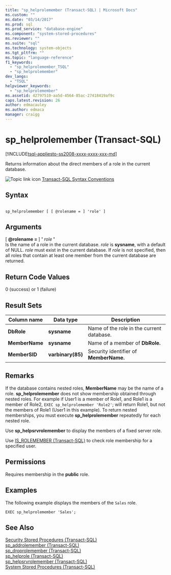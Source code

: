 ```yaml
---
title: "sp_helprolemember (Transact-SQL) | Microsoft Docs"
ms.custom: ""
ms.date: "03/14/2017"
ms.prod: sql
ms.prod_service: "database-engine"
ms.component: "system-stored-procedures"
ms.reviewer: ""
ms.suite: "sql"
ms.technology: system-objects
ms.tgt_pltfrm: ""
ms.topic: "language-reference"
f1_keywords: 
  - "sp_helprolemember_TSQL"
  - "sp_helprolemember"
dev_langs: 
  - "TSQL"
helpviewer_keywords: 
  - "sp_helprolemember"
ms.assetid: 42797510-aa5d-4564-85ac-27418419af9c
caps.latest.revision: 26
author: edmacauley
ms.author: edmaca
manager: craigg
---
```

# sp_helprolemember (Transact-SQL)
[!INCLUDE[tsql-appliesto-ss2008-xxxx-xxxx-xxx-md](../../includes/tsql-appliesto-ss2008-xxxx-xxxx-xxx-md.md)]

  Returns information about the direct members of a role in the current database.  
  
 ![Topic link icon](../../database-engine/configure-windows/media/topic-link.gif "Topic link icon") [Transact-SQL Syntax Conventions](../../t-sql/language-elements/transact-sql-syntax-conventions-transact-sql.md)  
  
## Syntax  
  
```  
  
sp_helprolemember [ [ @rolename = ] 'role' ]  
```  
  
## Arguments  
 [ **@rolename =** ] **'** *role* **'**  
 Is the name of a role in the current database. *role* is **sysname**, with a default of NULL. *role* must exist in the current database. If *role* is not specified, then all roles that contain at least one member from the current database are returned.  
  
## Return Code Values  
 0 (success) or 1 (failure)  
  
## Result Sets  
  
|Column name|Data type|Description|  
|-----------------|---------------|-----------------|  
|**DbRole**|**sysname**|Name of the role in the current database.|  
|**MemberName**|**sysname**|Name of a member of **DbRole.**|  
|**MemberSID**|**varbinary(85)**|Security identifier of **MemberName.**|  
  
## Remarks  
 If the database contains nested roles, **MemberName** may be the name of a role. **sp_helprolemember** does not show membership obtained through nested roles. For example if User1 is a member of Role1, and Role1 is a member of Role2, `EXEC sp_helprolemember 'Role2'`; will return Role1, but not the members of Role1 (User1 in this example). To return nested memberships, you must execute **sp_helprolemember** repeatedly for each nested role.  
  
 Use **sp_helpsrvrolemember** to display the members of a fixed server role.  
  
 Use [IS_ROLEMEMBER &#40;Transact-SQL&#41;](../../t-sql/functions/is-rolemember-transact-sql.md) to check role membership for a specified user.  
  
## Permissions  
 Requires membership in the **public** role.  
  
## Examples  
 The following example displays the members of the `Sales` role.  
  
```  
EXEC sp_helprolemember 'Sales';  
```  
  
## See Also  
 [Security Stored Procedures &#40;Transact-SQL&#41;](../../relational-databases/system-stored-procedures/security-stored-procedures-transact-sql.md)   
 [sp_addrolemember &#40;Transact-SQL&#41;](../../relational-databases/system-stored-procedures/sp-addrolemember-transact-sql.md)   
 [sp_droprolemember &#40;Transact-SQL&#41;](../../relational-databases/system-stored-procedures/sp-droprolemember-transact-sql.md)   
 [sp_helprole &#40;Transact-SQL&#41;](../../relational-databases/system-stored-procedures/sp-helprole-transact-sql.md)   
 [sp_helpsrvrolemember &#40;Transact-SQL&#41;](../../relational-databases/system-stored-procedures/sp-helpsrvrolemember-transact-sql.md)   
 [System Stored Procedures &#40;Transact-SQL&#41;](../../relational-databases/system-stored-procedures/system-stored-procedures-transact-sql.md)  
  
  
